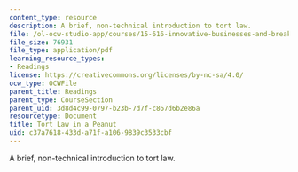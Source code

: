 ```yaml
---
content_type: resource
description: A brief, non-technical introduction to tort law.
file: /ol-ocw-studio-app/courses/15-616-innovative-businesses-and-breakthrough-technologies-the-legal-issues-fall-2004/c37a7618433da71fa1069839c3533cbf_tort_law.pdf
file_size: 76931
file_type: application/pdf
learning_resource_types:
- Readings
license: https://creativecommons.org/licenses/by-nc-sa/4.0/
ocw_type: OCWFile
parent_title: Readings
parent_type: CourseSection
parent_uid: 3d8d4c99-0797-b23b-7d7f-c867d6b2e86a
resourcetype: Document
title: Tort Law in a Peanut
uid: c37a7618-433d-a71f-a106-9839c3533cbf
---
```

A brief, non-technical introduction to tort law.